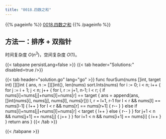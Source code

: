 ```yaml
---
title: "0018.四数之和"
---
```


{{% pageinfo %}}
[0018.四数之和](https://leetcode.cn/problems/4sum/)
{{% /pageinfo %}}

## 方法一：排序 + 双指针

时间复杂度 $O(n^3)$，空间复杂度 $O(1)$。

{{< tabpane persistLang=false >}}
{{< tab header="Solutions:" disabled=true />}}

{{< tab header="solution.go" lang="go" >}}
func fourSum(nums []int, target int) [][]int {
	ans, n := [][]int{}, len(nums)
	sort.Ints(nums)
	for i := 0; i < n; i++ {
		for j := i + 1; j < n; j++ {
			for l, r := j+1, n-1; l < r; {
				if nums[i]+nums[j]+nums[l]+nums[r] == target {
					ans = append(ans, []int{nums[i], nums[j], nums[l], nums[r]})
					l, r = l+1, r-1
					for l < r && nums[l] == nums[l-1] {
						l++
					}
					for l < r && nums[r] == nums[r+1] {
						r--
					}
				} else if nums[i]+nums[j]+nums[l]+nums[r] < target {
					l++
				} else {
					r--
				}
			}
			for j+1 < n && nums[j+1] == nums[j] {
				j++
			}
		}
		for i+1 < n && nums[i+1] == nums[i] {
			i++
		}
	}
	return ans
}
{{< /tab >}}

{{< /tabpane >}}
